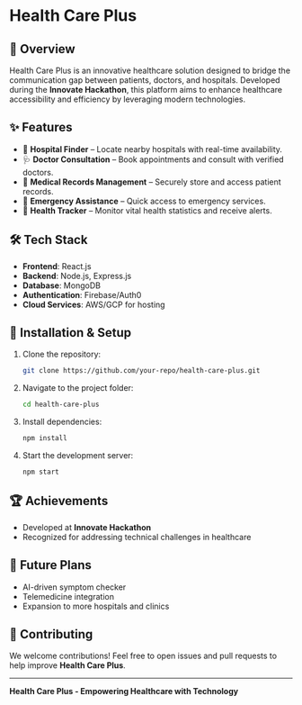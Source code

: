 # Health Care Plus

## 🚀 Overview
Health Care Plus is an innovative healthcare solution designed to bridge the communication gap between patients, doctors, and hospitals. Developed during the **Innovate Hackathon**, this platform aims to enhance healthcare accessibility and efficiency by leveraging modern technologies.

## ✨ Features
- 📌 **Hospital Finder** – Locate nearby hospitals with real-time availability.
- 🩺 **Doctor Consultation** – Book appointments and consult with verified doctors.
- 💊 **Medical Records Management** – Securely store and access patient records.
- 🔔 **Emergency Assistance** – Quick access to emergency services.
- 📅 **Health Tracker** – Monitor vital health statistics and receive alerts.

## 🛠️ Tech Stack
- **Frontend**: React.js
- **Backend**: Node.js, Express.js
- **Database**: MongoDB
- **Authentication**: Firebase/Auth0
- **Cloud Services**: AWS/GCP for hosting

## 🚀 Installation & Setup
1. Clone the repository:
   ```sh
   git clone https://github.com/your-repo/health-care-plus.git
   ```
2. Navigate to the project folder:
   ```sh
   cd health-care-plus
   ```
3. Install dependencies:
   ```sh
   npm install
   ```
4. Start the development server:
   ```sh
   npm start
   ```

## 🏆 Achievements
- Developed at **Innovate Hackathon**
- Recognized for addressing technical challenges in healthcare

## 🔮 Future Plans
- AI-driven symptom checker
- Telemedicine integration
- Expansion to more hospitals and clinics

## 🤝 Contributing
We welcome contributions! Feel free to open issues and pull requests to help improve **Health Care Plus**.


---
**Health Care Plus - Empowering Healthcare with Technology**

